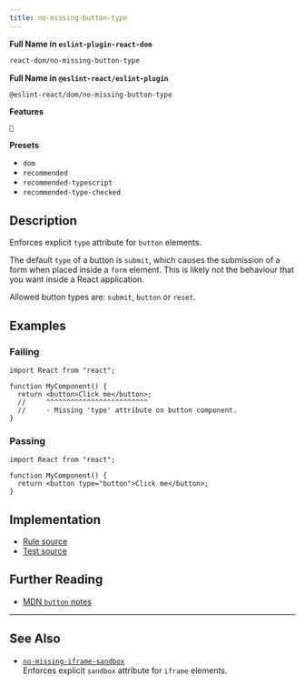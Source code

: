 ```yaml
---
title: no-missing-button-type
---
```


**Full Name in `eslint-plugin-react-dom`**

```sh copy
react-dom/no-missing-button-type
```

**Full Name in `@eslint-react/eslint-plugin`**

```sh copy
@eslint-react/dom/no-missing-button-type
```

**Features**

`🔧`

**Presets**

- `dom`
- `recommended`
- `recommended-typescript`
- `recommended-type-checked`

## Description

Enforces explicit `type` attribute for `button` elements.

The default `type` of a button is `submit`, which causes the submission of a form when placed inside a `form` element. This is likely not the behaviour that you want inside a React application.

Allowed button types are: `submit`, `button` or `reset`.

## Examples

### Failing

```tsx
import React from "react";

function MyComponent() {
  return <button>Click me</button>;
  //     ^^^^^^^^^^^^^^^^^^^^^^^^^
  //     - Missing 'type' attribute on button component.
}
```

### Passing

```tsx
import React from "react";

function MyComponent() {
  return <button type="button">Click me</button>;
}
```

## Implementation

- [Rule source](https://github.com/Rel1cx/eslint-react/tree/main/packages/plugins/eslint-plugin-react-dom/src/rules/no-missing-button-type.ts)
- [Test source](https://github.com/Rel1cx/eslint-react/tree/main/packages/plugins/eslint-plugin-react-dom/src/rules/no-missing-button-type.spec.ts)

## Further Reading

- [MDN `button` notes](https://developer.mozilla.org/en-US/docs/Web/HTML/Element/button#notes)

---

## See Also

- [`no-missing-iframe-sandbox`](./dom-no-missing-iframe-sandbox)\
  Enforces explicit `sandbox` attribute for `iframe` elements.

